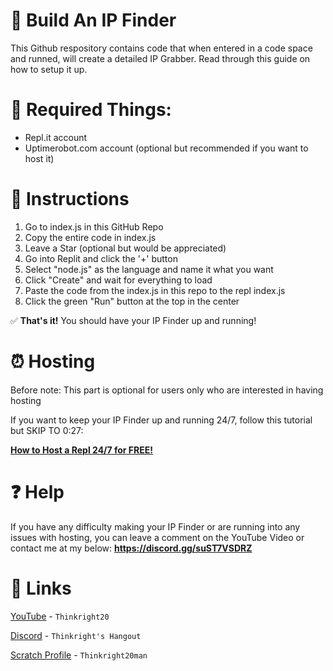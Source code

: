 # 🔨 Build An IP Finder
This Github respository contains code that when entered in a code space and runned, will create a detailed IP Grabber.
Read through this guide on how to setup it up.

# 📑 Required Things:
- Repl.it account
- Uptimerobot.com account (optional but recommended if you want to host it)

# 🔢 Instructions

1. Go to index.js in this GitHub Repo
2. Copy the entire code in index.js
3. Leave a Star (optional but would be appreciated)
4. Go into Replit and click the '+' button
5. Select "node.js" as the language and name it what you want
7. Click "Create" and wait for everything to load
8. Paste the code from the index.js in this repo to the repl index.js
9. Click the green "Run" button at the top in the center

✅ **That's it!** You should have your IP Finder up and running!

# ⏰ Hosting

Before note: This part is optional for users only who are interested in having hosting

If you want to keep your IP Finder up and running 24/7, follow this tutorial but SKIP TO 0:27:

**[How to Host a Repl 24/7 for FREE!](https://www.youtube.com/watch?v=q1Mq8jH2iMY&t=27s)**

# ❓ Help

If you have any difficulty making your IP Finder or are running into any issues with hosting, you can leave a comment on the YouTube Video or contact me at my below:
**https://discord.gg/suST7VSDRZ**

# 🔗 Links

[YouTube](https://www.youtube.com/channel/UCrAV0ayEHJS4GKfE9Q2yQNQ) - `Thinkright20`

[Discord](https://discord.gg/suST7VSDRZ) - `Thinkright's Hangout`

[Scratch Profile](https://scratch.mit.edu/users/Thinkright20man/) - `Thinkright20man`


